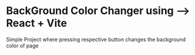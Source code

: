 # BackGround Color Changer using --> React + Vite

Simple Project where pressing respective button changes the background color of page

